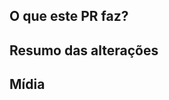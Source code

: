 <!-- Coloque aqui a palavra de ligação e o número da issue, se aplicável -->

## O que este PR faz?

## Resumo das alterações
<!-- O que mudou no projeto? Exemplo: Mudou a função X, adicionou o comando Y -->

## Mídia
<!-- Coloque aqui capturas de tela das novas adições ou alterações, se aplicável -->
